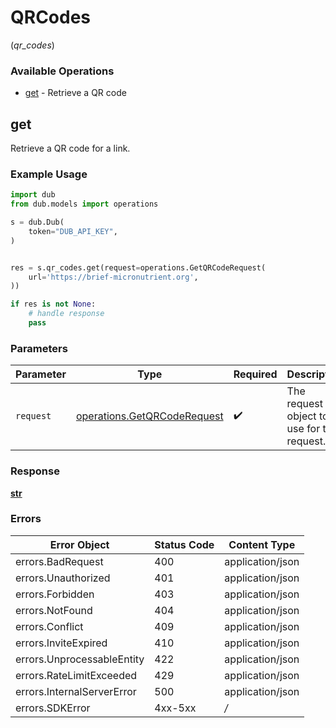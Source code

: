 # QRCodes
(*qr_codes*)

### Available Operations

* [get](#get) - Retrieve a QR code

## get

Retrieve a QR code for a link.

### Example Usage

```python
import dub
from dub.models import operations

s = dub.Dub(
    token="DUB_API_KEY",
)


res = s.qr_codes.get(request=operations.GetQRCodeRequest(
    url='https://brief-micronutrient.org',
))

if res is not None:
    # handle response
    pass

```

### Parameters

| Parameter                                                                  | Type                                                                       | Required                                                                   | Description                                                                |
| -------------------------------------------------------------------------- | -------------------------------------------------------------------------- | -------------------------------------------------------------------------- | -------------------------------------------------------------------------- |
| `request`                                                                  | [operations.GetQRCodeRequest](../../models/operations/getqrcoderequest.md) | :heavy_check_mark:                                                         | The request object to use for the request.                                 |


### Response

**[str](../../models/.md)**
### Errors

| Error Object               | Status Code                | Content Type               |
| -------------------------- | -------------------------- | -------------------------- |
| errors.BadRequest          | 400                        | application/json           |
| errors.Unauthorized        | 401                        | application/json           |
| errors.Forbidden           | 403                        | application/json           |
| errors.NotFound            | 404                        | application/json           |
| errors.Conflict            | 409                        | application/json           |
| errors.InviteExpired       | 410                        | application/json           |
| errors.UnprocessableEntity | 422                        | application/json           |
| errors.RateLimitExceeded   | 429                        | application/json           |
| errors.InternalServerError | 500                        | application/json           |
| errors.SDKError            | 4xx-5xx                    | */*                        |
